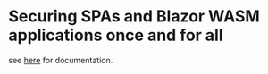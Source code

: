 # Securing SPAs and Blazor WASM applications once and for all

see [here](https://docs.duendesoftware.com/identityserver/v7/bff/) for documentation.
